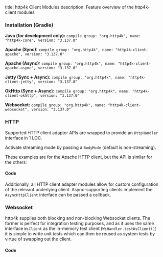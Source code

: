 title: http4k Client Modules
description: Feature overview of the http4k-client modules

### Installation (Gradle)
**Java (for development only):** ```compile group: "org.http4k", name: "http4k-core", version: "3.137.0"```

**Apache (Sync):** ```compile group: "org.http4k", name: "http4k-client-apache", version: "3.137.0"```

**Apache (Async):** ```compile group: "org.http4k", name: "http4k-client-apache-async", version: "3.137.0"```

**Jetty (Sync + Async):** ```compile group: "org.http4k", name: "http4k-client-jetty", version: "3.137.0"```

**OkHttp (Sync + Async):** ```compile group: "org.http4k", name: "http4k-client-okhttp", version: "3.137.0"```

**Websocket:** ```compile group: "org.http4k", name: "http4k-client-websocket", version: "3.137.0"```

### HTTP
Supported HTTP client adapter APIs are wrapped to provide an `HttpHandler` interface in 1 LOC.

Activate streaming mode by passing a `BodyMode` (default is non-streaming).

These examples are for the Apache HTTP client, but the API is similar for the others:

#### Code [<img class="octocat"/>](https://github.com/http4k/http4k/blob/master/src/docs/guide/modules/clients/example_http.kt)
<script src="https://gist-it.appspot.com/https://github.com/http4k/http4k/blob/master/src/docs/guide/modules/clients/example_http.kt"></script>

Additionally, all HTTP client adapter modules allow for custom configuration of the relevant underlying client. Async-supporting clients implement the `AsyncHttpClient` interface can be passed a callback.

### Websocket
http4k supplies both blocking and non-blocking Websocket clients. The former is perfect for integration testing purposes, and as it uses the same interface `WsClient` as the in-memory test client (`WsHandler.testWsClient()`) it is simple to write unit tests which can then be reused as system tests by virtue of swapping out the client.

#### Code [<img class="octocat"/>](https://github.com/http4k/http4k/blob/master/src/docs/guide/modules/clients/example_websocket.kt)
<script src="https://gist-it.appspot.com/https://github.com/http4k/http4k/blob/master/src/docs/guide/modules/clients/example_websocket.kt"></script>
